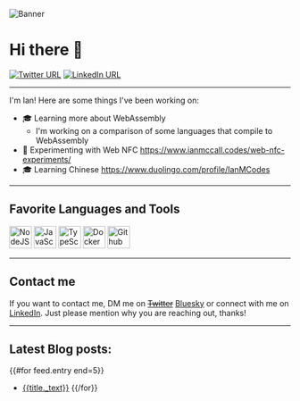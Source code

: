 ![Banner](https://www.ianmccall.codes/assets/images/banner.jpg)

# Hi there 👋

<a href="https://twitter.com/ianmccallcodes"><img src="https://img.shields.io/twitter/url?style=social&url=http%3A%2F%2Ftwitter.com%2Fianmccallcodes" alt="Twitter URL" /></a>
<a href="https://www.linkedin.com/in/ianmccallcodes/"><img src="https://img.shields.io/badge/LinkedIn--_.svg?style=social&logo=linkedin" alt="LinkedIn URL" /></a>

---
I'm Ian! Here are some things I've been working on:

* 🎓 Learning more about WebAssembly
  * I'm working on a comparison of some languages that compile to WebAssembly
* 🧪 Experimenting with Web NFC https://www.ianmccall.codes/web-nfc-experiments/
* 🎓 Learning Chinese https://www.duolingo.com/profile/IanMCodes

---
## Favorite Languages and Tools

<span>
 <img src="https://cdn.jsdelivr.net/gh/devicons/devicon/icons/nodejs/nodejs-original.svg" alt="NodeJS" width="40" />
 <img src="https://cdn.jsdelivr.net/gh/devicons/devicon/icons/javascript/javascript-original.svg" alt="JavaScript" width="40" />
 <img src="https://cdn.jsdelivr.net/gh/devicons/devicon/icons/typescript/typescript-original.svg" alt="TypeScript" width="40" />
 <img src="https://cdn.jsdelivr.net/gh/devicons/devicon/icons/docker/docker-original.svg" alt="Docker" width="40" />
 <img src="https://cdn.jsdelivr.net/gh/devicons/devicon/icons/github/github-original.svg" alt="Github" width="40" />
</span>

---
## Contact me

If you want to contact me, DM me on ~~[Twitter](https://twitter.com/ianmccallcodes)~~ [Bluesky](https://bsky.app/profile/ianmcodes.bsky.social) or connect with me on [LinkedIn](https://www.linkedin.com/in/ianmccallcodes/). Just please mention why you are reaching out, thanks!

---
## Latest Blog posts:
{{#for feed.entry end=5}}
 * [{{title._text}}]({{link._attr.href}})
{{/for}}


<!--
**ianmcodes/ianmcodes** is a ✨ _special_ ✨ repository because its `README.md` (this file) appears on your GitHub profile.

Here are some ideas to get you started:

- 🔭 I’m currently working on ...
- 🌱 I’m currently learning ...
- 👯 I’m looking to collaborate on ...
- 🤔 I’m looking for help with ...
- 💬 Ask me about ...
- 📫 How to reach me: ...
- 😄 Pronouns: ...
- ⚡ Fun fact: ...
-->

